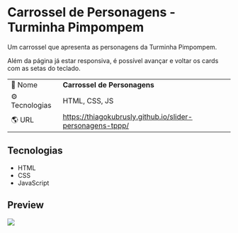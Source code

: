 # Carrossel de Personagens - Turminha Pimpompem

<p>Um carrossel que apresenta as personagens da Turminha Pimpompem.</p>
<p>Além da página já estar responsiva, é possível avançar e voltar os cards com as setas do teclado.</p>


|||
| -------------  | --- |
| :bookmark: Nome        | **Carrossel de Personagens**
| :gear: Tecnologias | HTML, CSS, JS
| :earth_americas: URL         | https://thiagokubrusly.github.io/slider-personagens-tppp/

## Tecnologias

- HTML
- CSS 
- JavaScript

## Preview

![](https://github.com/thiagokubrusly/slider-personagens-tppp/blob/master/preview-slider.gif?raw=true)
